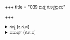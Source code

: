 +++
title = "039 ಮತ್ತೆ ಗೊಳ್ಳೆನ್ದುದು"

+++

<details><summary>ಗದ್ಯ (ಕ.ಗ.ಪ) </summary>

39. ಯುಧಿಷ್ಠಿರನ ಅಂತಃಪುರದ ಸ್ತ್ರೀಯರು ಮತ್ತೆ ಗೊಳ್ಳೆಂದು ನಕ್ಕು ಹಾಸ್ಯ ಮಾಡಿದರು. ಆಗ ಧರ್ಮರಾಯ ತರಿಸಿಕೊಟ್ಟ ದಿವ್ಯ ರೇಷ್ಮೆ   
ವಸ್ತ್ರಗಳನ್ನು ದಡಕ್ಕೆ ಏರಿ ಧರಿಸಿಕೊಂಡೆ. ನನ್ನ ಅಭಿಮಾನ ಸಾಗರವೇ ಬತ್ತಿಹೋಯಿತು. ಇನ್ನು ಆ ಮಾರಿಯ ಮಸಕ (ದ್ರೌಪದಿಯ ಆರ್ಭಟ) ಎಂತಹುದೆಂದು   
ನೀವೇ ಯೋಚಿಸಿರಿ ಅಪ್ಪಾ !
</details>

<details><summary>ಪದಾರ್ಥ (ಕ.ಗ.ಪ) </summary>

ಮತ್ತಕಾಶಿನಿ-ಸುಂದರಿ, ದುಕೂಲ-ರೇಷ್ಮೆವಸ್ತ್ರ  
ಮಸಕ- ಆರ್ಭಟ
</details>
